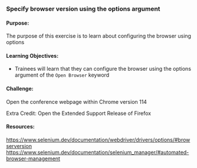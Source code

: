 ### Specify browser version using the options argument

#### Purpose:
The purpose of this exercise is to learn about configuring the browser using options

#### Learning Objectives:

- Trainees will learn that they can configure the browser using the options argument
  of the `Open Browser` keyword

#### Challenge:
Open the conference webpage within Chrome version 114

Extra Credit: Open the Extended Support Release of Firefox

#### Resources:

https://www.selenium.dev/documentation/webdriver/drivers/options/#browserversion
https://www.selenium.dev/documentation/selenium_manager/#automated-browser-management